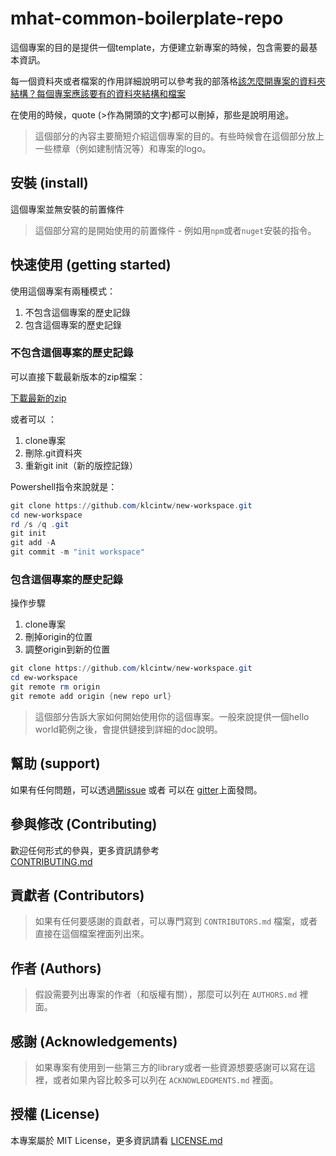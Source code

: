 ﻿# mhat-common-boilerplate-repo

這個專案的目的是提供一個template，方便建立新專案的時候，包含需要的最基本資訊。

每一個資料夾或者檔案的作用詳細說明可以參考我的部落格[該怎麼開專案的資料夾結構？每個專案應該要有的資料夾結構和檔案](http://to.alantsai.net/20170723-blog-github)

在使用的時候，quote (>作為開頭的文字)都可以刪掉，那些是說明用途。

> 這個部分的內容主要簡短介紹這個專案的目的。有些時候會在這個部分放上一些標章（例如建制情況等）和專案的logo。

## 安裝 (install)

這個專案並無安裝的前置條件

> 這個部分寫的是開始使用的前置條件 - 例如用`npm`或者`nuget`安裝的指令。

## 快速使用 (getting started)

使用這個專案有兩種模式：  
1. 不包含這個專案的歷史記錄
2. 包含這個專案的歷史記錄

### 不包含這個專案的歷史記錄

可以直接下載最新版本的zip檔案：

[下載最新的zip](https://github.com/klcintw/new-workspace/archive/master.zip)

或者可以 ：

1. clone專案
2. 刪除.git資料夾
3. 重新git init（新的版控記錄）

Powershell指令來說就是：

```powershell
git clone https://github.com/klcintw/new-workspace.git
cd new-workspace
rd /s /q .git
git init
git add -A
git commit -m "init workspace"
```

### 包含這個專案的歷史記錄

操作步驟

1. clone專案
2. 刪掉origin的位置
3. 調整origin到新的位置

```powershell
git clone https://github.com/klcintw/new-workspace.git
cd ew-workspace
git remote rm origin
git remote add origin {new repo url}
```

> 這個部分告訴大家如何開始使用你的這個專案。一般來說提供一個hello world範例之後，會提供鏈接到詳細的doc說明。

## 幫助 (support)

如果有任何問題，可以透過[開issue](https://github.com/alantsai/mhat-common-boilerplate-repo/issues/new) 或者 可以在 [gitter](https://gitter.im/alantsai/mhat-common-boilerplate-repo?utm_source=share-link&utm_medium=link&utm_campaign=share-link)上面發問。

## 參與修改 (Contributing)

歡迎任何形式的參與，更多資訊請參考  
[CONTRIBUTING.md](CONTRIBUTING.md)

## 貢獻者 (Contributors)

> 如果有任何要感謝的貢獻者，可以專門寫到 `CONTRIBUTORS.md` 檔案，或者直接在這個檔案裡面列出來。

## 作者 (Authors)

> 假設需要列出專案的作者（和版權有關），那麼可以列在 `AUTHORS.md` 裡面。

## 感謝 (Acknowledgements)

> 如果專案有使用到一些第三方的library或者一些資源想要感謝可以寫在這裡，或者如果內容比較多可以列在 `ACKNOWLEDGMENTS.md` 裡面。

## 授權 (License)

本專案屬於 MIT License，更多資訊請看 [LICENSE.md](LICENSE.md)
